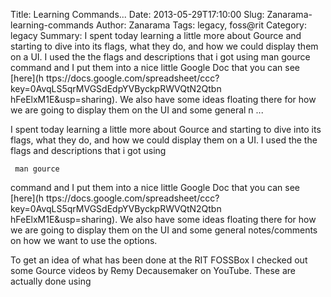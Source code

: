 Title: Learning Commands...
Date: 2013-05-29T17:10:00
Slug: Zanarama-learning-commands
Author: Zanarama
Tags: legacy, foss@rit
Category: legacy
Summary: I spent today learning a little more about Gource and starting to dive into its flags, what they do, and how we could display them on a UI. I used the the flags and descriptions that i got using       man gource   command and I put them into a nice little Google Doc that you can see [here](h ttps://docs.google.com/spreadsheet/ccc?key=0AvqLS5qrMVGSdEdpYVByckpRWVQtN2Qtbn hFeElxM1E&usp=sharing). We also have some ideas floating there for how we are going to display them on the UI and some general n ... 

I spent today learning a little more about Gource and starting to dive into
its flags, what they do, and how we could display them on a UI. I used the the
flags and descriptions that i got using

     man gource 

command and I put them into a nice little Google Doc that you can see [here](h
ttps://docs.google.com/spreadsheet/ccc?key=0AvqLS5qrMVGSdEdpYVByckpRWVQtN2Qtbn
hFeElxM1E&usp=sharing). We also have some ideas floating there for how we are
going to display them on the UI and some general notes/comments on how we want
to use the options.

To get an idea of what has been done at the RIT FOSSBox I checked out some
Gource videos by Remy Decausemaker on YouTube. These are actually done using

